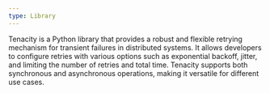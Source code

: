 ```yaml
---
type: Library
---
```


Tenacity is a Python library that provides a robust and flexible retrying mechanism for transient failures in distributed systems. It allows developers to configure retries with various options such as exponential backoff, jitter, and limiting the number of retries and total time. Tenacity supports both synchronous and asynchronous operations, making it versatile for different use cases.